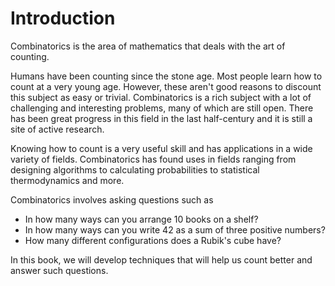 # Introduction

Combinatorics is the area of mathematics that deals with the art of counting. 

Humans have been counting since the stone age. 
Most people learn how to count at a very young age. 
However, these aren't good reasons to discount this subject as easy or trivial. 
Combinatorics is a rich subject with a lot of challenging and interesting problems, many of which are still open. 
There has been great progress in this field in the last half-century and it is still a site of active research. 

Knowing how to count is a very useful skill and has applications in a wide variety of fields. Combinatorics has found uses in fields ranging from designing algorithms to calculating probabilities to statistical thermodynamics and more. 

Combinatorics involves asking questions such as 

- In how many ways can you arrange 10 books on a shelf?
- In how many ways can you write 42 as a sum of three positive numbers?
- How many different configurations does a Rubik's cube have?

In this book, we will develop techniques that will help us count better and answer such questions. 



